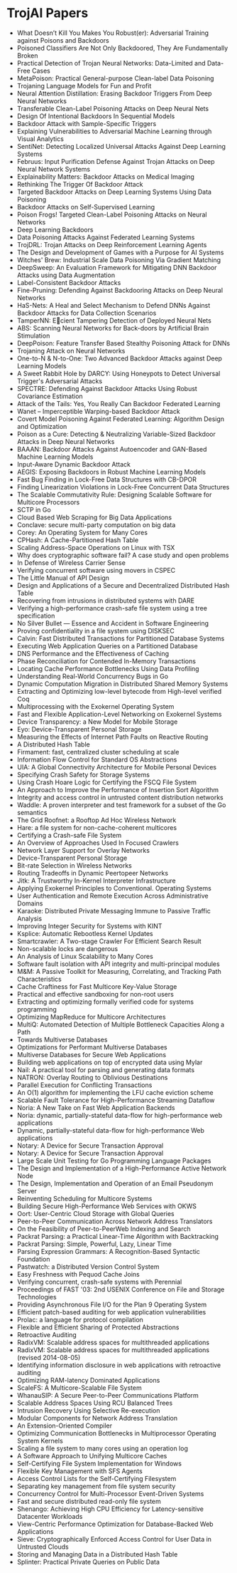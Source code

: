 # TrojAI Papers

<ul>

                             

 <li><a target="_blank" href="https://github.com/manjunath5496/TrojAI-Papers/blob/master/t(1).pdf" style="text-decoration:none;">What Doesn’t Kill You Makes You Robust(er):
Adversarial Training against Poisons and Backdoors</a></li>

 <li><a target="_blank" href="https://github.com/manjunath5496/TrojAI-Papers/blob/master/t(2).pdf" style="text-decoration:none;">Poisoned Classifiers Are Not Only Backdoored,
They Are Fundamentally Broken</a></li>

<li><a target="_blank" href="https://github.com/manjunath5496/TrojAI-Papers/blob/master/t(3).pdf" style="text-decoration:none;">Practical Detection of Trojan Neural Networks:
Data-Limited and Data-Free Cases</a></li>
 <li><a target="_blank" href="https://github.com/manjunath5496/TrojAI-Papers/blob/master/t(4).pdf" style="text-decoration:none;">MetaPoison: Practical General-purpose Clean-label Data Poisoning</a></li>                              
<li><a target="_blank" href="https://github.com/manjunath5496/TrojAI-Papers/blob/master/t(5).pdf" style="text-decoration:none;">Trojaning Language Models for Fun and Profit</a></li>
<li><a target="_blank" href="https://github.com/manjunath5496/TrojAI-Papers/blob/master/t(6).pdf" style="text-decoration:none;">Neural Attention Distillation: Erasing Backdoor
Triggers From Deep Neural Networks</a></li>
 <li><a target="_blank" href="https://github.com/manjunath5496/TrojAI-Papers/blob/master/t(7).pdf" style="text-decoration:none;">Transferable Clean-Label Poisoning Attacks on Deep Neural Nets</a></li>

 <li><a target="_blank" href="https://github.com/manjunath5496/TrojAI-Papers/blob/master/t(8).pdf" style="text-decoration:none;"> Design Of Intentional Backdoors In Sequential
Models </a></li>
   <li><a target="_blank" href="https://github.com/manjunath5496/TrojAI-Papers/blob/master/t(9).pdf" style="text-decoration:none;">Backdoor Attack with Sample-Specific Triggers</a></li>
  
   
 <li><a target="_blank" href="https://github.com/manjunath5496/TrojAI-Papers/blob/master/t(10).pdf" style="text-decoration:none;">Explaining Vulnerabilities to Adversarial Machine Learning through Visual Analytics </a></li>                              
<li><a target="_blank" href="https://github.com/manjunath5496/TrojAI-Papers/blob/master/t(11).pdf" style="text-decoration:none;">SentiNet: Detecting Localized Universal Attacks
Against Deep Learning Systems</a></li>
<li><a target="_blank" href="https://github.com/manjunath5496/TrojAI-Papers/blob/master/t(12).pdf" style="text-decoration:none;">Februus: Input Purification Defense Against Trojan Attacks on Deep Neural Network Systems</a></li>
<li><a target="_blank" href="https://github.com/manjunath5496/TrojAI-Papers/blob/master/t(13).pdf" style="text-decoration:none;">Explainability Matters: Backdoor Attacks on Medical Imaging</a></li>

<li><a target="_blank" href="https://github.com/manjunath5496/TrojAI-Papers/blob/master/t(14).pdf" style="text-decoration:none;">Rethinking The Trigger Of Backdoor Attack</a></li>
                              
<li><a target="_blank" href="https://github.com/manjunath5496/TrojAI-Papers/blob/master/t(15).pdf" style="text-decoration:none;">Targeted Backdoor Attacks on Deep Learning
Systems Using Data Poisoning</a></li>

<li><a target="_blank" href="https://github.com/manjunath5496/TrojAI-Papers/blob/master/t(16).pdf" style="text-decoration:none;">Backdoor Attacks on Self-Supervised Learning</a></li>

  <li><a target="_blank" href="https://github.com/manjunath5496/TrojAI-Papers/blob/master/t(17).pdf" style="text-decoration:none;">Poison Frogs! Targeted Clean-Label Poisoning
Attacks on Neural Networks</a></li>   
  
<li><a target="_blank" href="https://github.com/manjunath5496/TrojAI-Papers/blob/master/t(18).pdf" style="text-decoration:none;">Deep Learning Backdoors</a></li> 

  
<li><a target="_blank" href="https://github.com/manjunath5496/TrojAI-Papers/blob/master/t(19).pdf" style="text-decoration:none;">Data Poisoning Attacks Against
Federated Learning Systems</a></li> 

<li><a target="_blank" href="https://github.com/manjunath5496/TrojAI-Papers/blob/master/t(20).pdf" style="text-decoration:none;">TrojDRL: Trojan Attacks on Deep
Reinforcement Learning Agents</a></li>

<li><a target="_blank" href="https://github.com/manjunath5496/TrojAI-Papers/blob/master/t(21).pdf" style="text-decoration:none;">The Design and Development of Games with a
Purpose for AI Systems</a></li>
<li><a target="_blank" href="https://github.com/manjunath5496/TrojAI-Papers/blob/master/t(22).pdf" style="text-decoration:none;">Witches' Brew: Industrial Scale Data Poisoning
Via Gradient Matching</a></li> 
 <li><a target="_blank" href="https://github.com/manjunath5496/TrojAI-Papers/blob/master/t(23).pdf" style="text-decoration:none;">DeepSweep: An Evaluation Framework for Mitigating DNN Backdoor Attacks using Data Augmentation</a></li> 
 

   <li><a target="_blank" href="https://github.com/manjunath5496/TrojAI-Papers/blob/master/t(24).pdf" style="text-decoration:none;">Label-Consistent Backdoor Attacks</a></li>
 
   <li><a target="_blank" href="https://github.com/manjunath5496/TrojAI-Papers/blob/master/t(25).pdf" style="text-decoration:none;">Fine-Pruning: Defending Against Backdooring Attacks on Deep Neural Networks</a></li>                              
 <li><a target="_blank" href="https://github.com/manjunath5496/TrojAI-Papers/blob/master/t(26).pdf" style="text-decoration:none;">HaS-Nets: A Heal and Select Mechanism to Defend DNNs Against Backdoor Attacks for Data Collection Scenarios</a></li>
 <li><a target="_blank" href="https://github.com/manjunath5496/TrojAI-Papers/blob/master/t(27).pdf" style="text-decoration:none;">TamperNN: Ecient Tampering Detection
of Deployed Neural Nets</a></li>
   
 
   <li><a target="_blank" href="https://github.com/manjunath5496/TrojAI-Papers/blob/master/t(28).pdf" style="text-decoration:none;">ABS: Scanning Neural Networks for Back-doors by Artificial Brain Stimulation</a></li>
 
   <li><a target="_blank" href="https://github.com/manjunath5496/TrojAI-Papers/blob/master/t(29).pdf" style="text-decoration:none;">DeepPoison: Feature Transfer Based
Stealthy Poisoning Attack for DNNs </a></li>                              

  <li><a target="_blank" href="https://github.com/manjunath5496/TrojAI-Papers/blob/master/t(30).pdf" style="text-decoration:none;">Trojaning Attack on Neural Networks</a></li>
 
   <li><a target="_blank" href="https://github.com/manjunath5496/TrojAI-Papers/blob/master/t(31).pdf" style="text-decoration:none;">One-to-N & N-to-One: Two Advanced Backdoor Attacks against Deep Learning Models</a></li> 
    <li><a target="_blank" href="https://github.com/manjunath5496/TrojAI-Papers/blob/master/t(32).pdf" style="text-decoration:none;">A Sweet Rabbit Hole by DARCY:
Using Honeypots to Detect Universal Trigger's Adversarial Attacks</a></li> 

   <li><a target="_blank" href="https://github.com/manjunath5496/TrojAI-Papers/blob/master/t(33).pdf" style="text-decoration:none;">SPECTRE: Defending Against Backdoor Attacks Using Robust Covariance Estimation</a></li>                              

  <li><a target="_blank" href="https://github.com/manjunath5496/TrojAI-Papers/blob/master/t(34).pdf" style="text-decoration:none;">Attack of the Tails:
Yes, You Really Can Backdoor Federated Learning</a></li> 
 
  <li><a target="_blank" href="https://github.com/manjunath5496/TrojAI-Papers/blob/master/t(35).pdf" style="text-decoration:none;">Wanet – Imperceptible Warping-based Backdoor
Attack</a></li> 

  <li><a target="_blank" href="https://github.com/manjunath5496/TrojAI-Papers/blob/master/t(36).pdf" style="text-decoration:none;">Covert Model Poisoning Against Federated
Learning: Algorithm Design and Optimization</a></li> 
 
<li><a target="_blank" href="https://github.com/manjunath5496/TrojAI-Papers/blob/master/t(37).pdf" style="text-decoration:none;">Poison as a Cure: Detecting & Neutralizing
Variable-Sized Backdoor Attacks in Deep Neural Networks</a></li>
 <li><a target="_blank" href="https://github.com/manjunath5496/TrojAI-Papers/blob/master/t(38).pdf" style="text-decoration:none;">BAAAN: Backdoor Attacks Against Autoencoder and GAN-Based Machine Learning Models</a></li>
<li><a target="_blank" href="https://github.com/manjunath5496/TrojAI-Papers/blob/master/t(39).pdf" style="text-decoration:none;">Input-Aware Dynamic Backdoor Attack</a></li>
 <li><a target="_blank" href="https://github.com/manjunath5496/TrojAI-Papers/blob/master/t(40).pdf" style="text-decoration:none;">AEGIS: Exposing Backdoors in Robust Machine Learning Models</a></li>                              
<li><a target="_blank" href="https://github.com/manjunath5496/TrojAI-Papers/blob/master/t(41).pdf" style="text-decoration:none;">Fast Bug Finding in Lock-Free Data Structures with
CB-DPOR</a></li>
<li><a target="_blank" href="https://github.com/manjunath5496/TrojAI-Papers/blob/master/t(42).pdf" style="text-decoration:none;">Finding Linearization Violations in Lock-Free
Concurrent Data Structures</a></li>
 
  <li><a target="_blank" href="https://github.com/manjunath5496/TrojAI-Papers/blob/master/t(43).pdf" style="text-decoration:none;">The Scalable Commutativity Rule:
Designing Scalable Software for Multicore Processors</a></li>
 <li><a target="_blank" href="https://github.com/manjunath5496/TrojAI-Papers/blob/master/t(44).pdf" style="text-decoration:none;">SCTP in Go</a></li>
   <li><a target="_blank" href="https://github.com/manjunath5496/TrojAI-Papers/blob/master/t(45).pdf" style="text-decoration:none;">Cloud Based Web Scraping for Big Data Applications</a></li>  
   
<li><a target="_blank" href="https://github.com/manjunath5496/TrojAI-Papers/blob/master/t(46).pdf" style="text-decoration:none;">Conclave: secure multi-party computation on big data</a></li> 
                             
<li><a target="_blank" href="https://github.com/manjunath5496/TrojAI-Papers/blob/master/t(47).pdf" style="text-decoration:none;">Corey: An Operating System for Many Cores</a></li>
<li><a target="_blank" href="https://github.com/manjunath5496/TrojAI-Papers/blob/master/t(48).pdf" style="text-decoration:none;">CPHash: A Cache-Partitioned Hash Table</a></li>

<li><a target="_blank" href="https://github.com/manjunath5496/TrojAI-Papers/blob/master/t(49).pdf" style="text-decoration:none;">Scaling Address-Space Operations on Linux with
TSX</a></li>
                              
<li><a target="_blank" href="https://github.com/manjunath5496/TrojAI-Papers/blob/master/t(50).pdf" style="text-decoration:none;">Why does cryptographic software fail?
A case study and open problems</a></li>
<li><a target="_blank" href="https://github.com/manjunath5496/TrojAI-Papers/blob/master/t(51).pdf" style="text-decoration:none;">In Defense of Wireless Carrier Sense</a></li>
<li><a target="_blank" href="https://github.com/manjunath5496/TrojAI-Papers/blob/master/t(52).pdf" style="text-decoration:none;">Verifying concurrent software using movers in CSPEC</a></li>

<li><a target="_blank" href="https://github.com/manjunath5496/TrojAI-Papers/blob/master/t(53).pdf" style="text-decoration:none;">The Little Manual of
API Design</a></li>
 
<li><a target="_blank" href="https://github.com/manjunath5496/TrojAI-Papers/blob/master/t(54).pdf" style="text-decoration:none;">Design and Applications of a Secure and Decentralized Distributed Hash Table </a></li>

<li><a target="_blank" href="https://github.com/manjunath5496/TrojAI-Papers/blob/master/t(55).pdf" style="text-decoration:none;">Recovering from intrusions in distributed systems with DARE</a></li>
 
  <li><a target="_blank" href="https://github.com/manjunath5496/TrojAI-Papers/blob/master/t(56).pdf" style="text-decoration:none;">Verifying a high-performance crash-safe file system using a tree specification </a></li>                              

  <li><a target="_blank" href="https://github.com/manjunath5496/TrojAI-Papers/blob/master/t(57).pdf" style="text-decoration:none;">No Silver Bullet — Essence and Accident in Software Engineering</a></li>
 
   <li><a target="_blank" href="https://github.com/manjunath5496/TrojAI-Papers/blob/master/t(58).pdf" style="text-decoration:none;">Proving confidentiality in a file system using DISKSEC</a></li>
    <li><a target="_blank" href="https://github.com/manjunath5496/TrojAI-Papers/blob/master/t(59).pdf" style="text-decoration:none;">Calvin: Fast Distributed Transactions
for Partitioned Database Systems</a></li>
 
  <li><a target="_blank" href="https://github.com/manjunath5496/TrojAI-Papers/blob/master/t(60).pdf" style="text-decoration:none;">Executing Web Application Queries on a Partitioned Database </a></li>
 
   <li><a target="_blank" href="https://github.com/manjunath5496/TrojAI-Papers/blob/master/t(61).pdf" style="text-decoration:none;">DNS Performance and the Effectiveness of Caching</a></li>
 
   <li><a target="_blank" href="https://github.com/manjunath5496/TrojAI-Papers/blob/master/t(62).pdf" style="text-decoration:none;">Phase Reconciliation for Contended In-Memory Transactions</a></li>
 
   <li><a target="_blank" href="https://github.com/manjunath5496/TrojAI-Papers/blob/master/t(63).pdf" style="text-decoration:none;">Locating Cache Performance Bottlenecks Using Data Profiling</a></li>                              

  <li><a target="_blank" href="https://github.com/manjunath5496/TrojAI-Papers/blob/master/t(64).pdf" style="text-decoration:none;">Understanding Real-World Concurrency Bugs in Go</a></li>
 
   <li><a target="_blank" href="https://github.com/manjunath5496/TrojAI-Papers/blob/master/t(65).pdf" style="text-decoration:none;">Dynamic Computation Migration
in Distributed Shared Memory Systems </a></li> 

   <li><a target="_blank" href="https://github.com/manjunath5496/TrojAI-Papers/blob/master/t(66).pdf" style="text-decoration:none;">Extracting and Optimizing low-level bytecode from High-level verified Coq</a></li> 
 
   <li><a target="_blank" href="https://github.com/manjunath5496/TrojAI-Papers/blob/master/t(67).pdf" style="text-decoration:none;">Multiprocessing with the Exokernel Operating System</a></li>                              

  <li><a target="_blank" href="https://github.com/manjunath5496/TrojAI-Papers/blob/master/t(68).pdf" style="text-decoration:none;">Fast and Flexible Application-Level
Networking on Exokernel Systems</a></li> 
 
  
   <li><a target="_blank" href="https://github.com/manjunath5496/TrojAI-Papers/blob/master/t(69).pdf" style="text-decoration:none;">Device Transparency: a New Model for Mobile Storage</a></li>                              

  <li><a target="_blank" href="https://github.com/manjunath5496/TrojAI-Papers/blob/master/t(70).pdf" style="text-decoration:none;">Eyo: Device-Transparent Personal Storage</a></li> 
  
 
 <li><a target="_blank" href="https://github.com/manjunath5496/TrojAI-Papers/blob/master/t(71).pdf" style="text-decoration:none;">Measuring the Effects of Internet Path Faults on
Reactive Routing</a></li>
 
 <li><a target="_blank" href="https://github.com/manjunath5496/TrojAI-Papers/blob/master/t(72).pdf" style="text-decoration:none;">A Distributed Hash Table</a></li> 
 
 
 <li><a target="_blank" href="https://github.com/manjunath5496/TrojAI-Papers/blob/master/t(73).pdf" style="text-decoration:none;">Firmament: fast, centralized cluster scheduling at scale</a></li>
  <li><a target="_blank" href="https://github.com/manjunath5496/TrojAI-Papers/blob/master/t(74).pdf" style="text-decoration:none;">Information Flow Control for Standard OS Abstractions</a></li>
    <li><a target="_blank" href="https://github.com/manjunath5496/TrojAI-Papers/blob/master/t(75).pdf" style="text-decoration:none;">UIA: A Global Connectivity Architecture
for Mobile Personal Devices</a></li>                        
<li><a target="_blank" href="https://github.com/manjunath5496/TrojAI-Papers/blob/master/t(76).pdf" style="text-decoration:none;">Specifying Crash Safety for Storage Systems</a></li>

 <li><a target="_blank" href="https://github.com/manjunath5496/TrojAI-Papers/blob/master/t(77).pdf" style="text-decoration:none;">Using Crash Hoare Logic for Certifying the FSCQ File System</a></li> 
 
 
 <li><a target="_blank" href="https://github.com/manjunath5496/TrojAI-Papers/blob/master/t(78).pdf" style="text-decoration:none;">An Approach to Improve the Performance
of Insertion Sort Algorithm</a></li>
  <li><a target="_blank" href="https://github.com/manjunath5496/TrojAI-Papers/blob/master/t(79).pdf" style="text-decoration:none;">Integrity and access control in untrusted content distribution networks</a></li>


 <li><a target="_blank" href="https://github.com/manjunath5496/TrojAI-Papers/blob/master/t(80).pdf" style="text-decoration:none;">Waddle: A proven interpreter and test framework
for a subset of the Go semantics</a></li> 
 
 
 <li><a target="_blank" href="https://github.com/manjunath5496/TrojAI-Papers/blob/master/t(81).pdf" style="text-decoration:none;">The Grid Roofnet:
a Rooftop Ad Hoc Wireless Network</a></li>
  <li><a target="_blank" href="https://github.com/manjunath5496/TrojAI-Papers/blob/master/t(82).pdf" style="text-decoration:none;">Hare: a file system for non-cache-coherent multicores</a></li>

 <li><a target="_blank" href="https://github.com/manjunath5496/TrojAI-Papers/blob/master/t(83).pdf" style="text-decoration:none;">Certifying a Crash-safe File System</a></li>
  <li><a target="_blank" href="https://github.com/manjunath5496/TrojAI-Papers/blob/master/t(84).pdf" style="text-decoration:none;">An Overview of Approaches Used In Focused Crawlers</a></li>

 <li><a target="_blank" href="https://github.com/manjunath5496/TrojAI-Papers/blob/master/t(85).pdf" style="text-decoration:none;">Network Layer Support for Overlay Networks</a></li>
  <li><a target="_blank" href="https://github.com/manjunath5496/TrojAI-Papers/blob/master/t(86).pdf" style="text-decoration:none;">Device-Transparent Personal Storage</a></li>

 <li><a target="_blank" href="https://github.com/manjunath5496/TrojAI-Papers/blob/master/t(87).pdf" style="text-decoration:none;">Bit-rate Selection in Wireless Networks</a></li>
  <li><a target="_blank" href="https://github.com/manjunath5496/TrojAI-Papers/blob/master/t(88).pdf" style="text-decoration:none;">Routing Tradeoffs in Dynamic Peer­to­peer Networks</a></li>
  <li><a target="_blank" href="https://github.com/manjunath5496/TrojAI-Papers/blob/master/t(89).pdf" style="text-decoration:none;">Jitk: A Trustworthy In-Kernel Interpreter Infrastructure</a></li>
  
  
  <li><a target="_blank" href="https://github.com/manjunath5496/TrojAI-Papers/blob/master/t(90).pdf" style="text-decoration:none;"> Applying Exokernel Principles to Conventional. Operating Systems</a></li>
  <li><a target="_blank" href="https://github.com/manjunath5496/TrojAI-Papers/blob/master/t(91).pdf" style="text-decoration:none;">User Authentication and Remote Execution
Across Administrative Domains</a></li>

 <li><a target="_blank" href="https://github.com/manjunath5496/TrojAI-Papers/blob/master/t(92).pdf" style="text-decoration:none;">Karaoke: Distributed Private Messaging
Immune to Passive Traffic Analysis</a></li>
  <li><a target="_blank" href="https://github.com/manjunath5496/TrojAI-Papers/blob/master/t(93).pdf" style="text-decoration:none;"> Improving Integer Security for Systems with KINT</a></li>
  <li><a target="_blank" href="https://github.com/manjunath5496/TrojAI-Papers/blob/master/t(94).pdf" style="text-decoration:none;">Ksplice: Automatic Rebootless Kernel Updates</a></li> 
  
   <li><a target="_blank" href="https://github.com/manjunath5496/TrojAI-Papers/blob/master/t(95).pdf" style="text-decoration:none;">Smartcrawler: A Two-stage Crawler For Efficient Search Result</a></li>  
  
<li><a target="_blank" href="https://github.com/manjunath5496/TrojAI-Papers/blob/master/t(96).pdf" style="text-decoration:none;">Non-scalable locks are dangerous</a></li> 
  
  
<li><a target="_blank" href="https://github.com/manjunath5496/TrojAI-Papers/blob/master/t(97).pdf" style="text-decoration:none;">An Analysis of Linux Scalability to Many Cores</a></li>


 <li><a target="_blank" href="https://github.com/manjunath5496/TrojAI-Papers/blob/master/t(98).pdf" style="text-decoration:none;">Software fault isolation with
API integrity and multi-principal modules</a></li> 
  
   <li><a target="_blank" href="https://github.com/manjunath5496/TrojAI-Papers/blob/master/t(99).pdf" style="text-decoration:none;">M&M: A Passive Toolkit for Measuring, Correlating, and Tracking Path Characteristics</a></li>  
  
<li><a target="_blank" href="https://github.com/manjunath5496/TrojAI-Papers/blob/master/t(100).pdf" style="text-decoration:none;">Cache Craftiness for Fast Multicore Key-Value Storage</a></li>  
  
 <li><a target="_blank" href="https://github.com/manjunath5496/TrojAI-Papers/blob/master/t(101).pdf" style="text-decoration:none;">Practical and effective sandboxing for non-root users</a></li> 
  
   <li><a target="_blank" href="https://github.com/manjunath5496/TrojAI-Papers/blob/master/t(102).pdf" style="text-decoration:none;">Extracting and optimizing formally verified code for systems programming</a></li> 
  
   
 <li><a target="_blank" href="https://github.com/manjunath5496/TrojAI-Papers/blob/master/t(103).pdf" style="text-decoration:none;">Optimizing MapReduce for Multicore Architectures </a></li> 
  
   <li><a target="_blank" href="https://github.com/manjunath5496/TrojAI-Papers/blob/master/t(104).pdf" style="text-decoration:none;">MultiQ: Automated Detection of
Multiple Bottleneck Capacities Along a Path</a></li>  
   
 <li><a target="_blank" href="https://github.com/manjunath5496/TrojAI-Papers/blob/master/t(105).pdf" style="text-decoration:none;">Towards Multiverse Databases</a></li> 
 
<li><a target="_blank" href="https://github.com/manjunath5496/TrojAI-Papers/blob/master/t(106).pdf" style="text-decoration:none;">Optimizations for Performant Multiverse Databases</a></li> 
  
   <li><a target="_blank" href="https://github.com/manjunath5496/TrojAI-Papers/blob/master/t(107).pdf" style="text-decoration:none;">Multiverse Databases for Secure Web Applications</a></li> 
  
   
 <li><a target="_blank" href="https://github.com/manjunath5496/TrojAI-Papers/blob/master/t(108).pdf" style="text-decoration:none;">Building web applications on top of encrypted data using Mylar</a></li> 
  
   <li><a target="_blank" href="https://github.com/manjunath5496/TrojAI-Papers/blob/master/t(109).pdf" style="text-decoration:none;">Nail: A practical tool for parsing and generating data formats</a></li>  
   
 <li><a target="_blank" href="https://github.com/manjunath5496/TrojAI-Papers/blob/master/t(110).pdf" style="text-decoration:none;">NATRON: Overlay Routing to Oblivious Destinations </a></li>  
   
<li><a target="_blank" href="https://github.com/manjunath5496/TrojAI-Papers/blob/master/t(111).pdf" style="text-decoration:none;">Parallel Execution for Conflicting Transactions</a></li> 
  
   
 <li><a target="_blank" href="https://github.com/manjunath5496/TrojAI-Papers/blob/master/t(112).pdf" style="text-decoration:none;">An O(1) algorithm for implementing the LFU
cache eviction scheme</a></li> 
  
   <li><a target="_blank" href="https://github.com/manjunath5496/TrojAI-Papers/blob/master/t(113).pdf" style="text-decoration:none;">Scalable Fault Tolerance for High-Performance Streaming Dataflow</a></li>  
   
<li><a target="_blank" href="https://github.com/manjunath5496/TrojAI-Papers/blob/master/t(114).pdf" style="text-decoration:none;">Noria: A New Take on Fast Web Application Backends</a></li>
 <li><a target="_blank" href="https://github.com/manjunath5496/TrojAI-Papers/blob/master/t(115).pdf" style="text-decoration:none;">Noria: dynamic, partially-stateful data-flow
for high-performance web applications</a></li>  
   
 <li><a target="_blank" href="https://github.com/manjunath5496/TrojAI-Papers/blob/master/t(116).pdf" style="text-decoration:none;">Dynamic, partially-stateful data-flow for
high-performance Web applications</a></li>   
   
   <li><a target="_blank" href="https://github.com/manjunath5496/TrojAI-Papers/blob/master/t(117).pdf" style="text-decoration:none;">Notary: A Device for Secure Transaction Approval</a></li>  
   
 <li><a target="_blank" href="https://github.com/manjunath5496/TrojAI-Papers/blob/master/t(118).pdf" style="text-decoration:none;">Notary: A Device for Secure Transaction Approval</a></li>  
   
  <li><a target="_blank" href="https://github.com/manjunath5496/TrojAI-Papers/blob/master/t(119).pdf" style="text-decoration:none;">Large Scale Unit Testing for Go Programming Language Packages</a></li> 
  
   <li><a target="_blank" href="https://github.com/manjunath5496/TrojAI-Papers/blob/master/t(120).pdf" style="text-decoration:none;">The Design and Implementation of a
High-Performance Active Network Node</a></li>  
   
 <li><a target="_blank" href="https://github.com/manjunath5496/TrojAI-Papers/blob/master/t(121).pdf" style="text-decoration:none;">The Design, Implementation and Operation
of an Email Pseudonym Server</a></li>   
   
   <li><a target="_blank" href="https://github.com/manjunath5496/TrojAI-Papers/blob/master/t(122).pdf" style="text-decoration:none;">Reinventing Scheduling for Multicore Systems </a></li>  
     
<li><a target="_blank" href="https://github.com/manjunath5496/TrojAI-Papers/blob/master/t(123).pdf" style="text-decoration:none;">Building Secure High-Performance Web Services with OKWS</a></li>  
   
 <li><a target="_blank" href="https://github.com/manjunath5496/TrojAI-Papers/blob/master/t(124).pdf" style="text-decoration:none;">Oort: User-Centric Cloud Storage with Global Queries</a></li>   
   
   <li><a target="_blank" href="https://github.com/manjunath5496/TrojAI-Papers/blob/master/t(125).pdf" style="text-decoration:none;">Peer-to-Peer Communication Across Network Address Translators</a></li>   
   
   <li><a target="_blank" href="https://github.com/manjunath5496/TrojAI-Papers/blob/master/t(126).pdf" style="text-decoration:none;">On the Feasibility of Peer-to-PeerWeb Indexing and Search</a></li> 
   
<li><a target="_blank" href="https://github.com/manjunath5496/TrojAI-Papers/blob/master/t(127).pdf" style="text-decoration:none;">Packrat Parsing:
a Practical Linear-Time Algorithm with Backtracking</a></li>  
   
 <li><a target="_blank" href="https://github.com/manjunath5496/TrojAI-Papers/blob/master/t(128).pdf" style="text-decoration:none;">Packrat Parsing:
Simple, Powerful, Lazy, Linear Time</a></li>   
   
   <li><a target="_blank" href="https://github.com/manjunath5496/TrojAI-Papers/blob/master/t(129).pdf" style="text-decoration:none;">Parsing Expression Grammars:
A Recognition-Based Syntactic Foundation</a></li>   
   
   <li><a target="_blank" href="https://github.com/manjunath5496/TrojAI-Papers/blob/master/t(130).pdf" style="text-decoration:none;">Pastwatch: a Distributed Version Control System </a></li>    
   
<li><a target="_blank" href="https://github.com/manjunath5496/TrojAI-Papers/blob/master/t(131).pdf" style="text-decoration:none;">Easy Freshness with Pequod Cache Joins</a></li>   
   
   <li><a target="_blank" href="https://github.com/manjunath5496/TrojAI-Papers/blob/master/t(132).pdf" style="text-decoration:none;">Verifying concurrent, crash-safe systems with Perennial</a></li>   
   
 <li><a target="_blank" href="https://github.com/manjunath5496/TrojAI-Papers/blob/master/t(133).pdf" style="text-decoration:none;">Proceedings of FAST '03: 2nd USENIX Conference on
File and Storage Technologies</a></li>     
   
 
 <li><a target="_blank" href="https://github.com/manjunath5496/TrojAI-Papers/blob/master/t(134).pdf" style="text-decoration:none;">Providing Asynchronous File I/O
for the Plan 9 Operating System</a></li>

 <li><a target="_blank" href="https://github.com/manjunath5496/TrojAI-Papers/blob/master/t(135).pdf" style="text-decoration:none;">Efficient patch-based auditing for web application vulnerabilities</a></li>

<li><a target="_blank" href="https://github.com/manjunath5496/TrojAI-Papers/blob/master/t(136).pdf" style="text-decoration:none;">Prolac: a language for protocol compilation</a></li>
 <li><a target="_blank" href="https://github.com/manjunath5496/TrojAI-Papers/blob/master/t(137).pdf" style="text-decoration:none;">Flexible and Efficient Sharing of Protected Abstractions</a></li>                              
<li><a target="_blank" href="https://github.com/manjunath5496/TrojAI-Papers/blob/master/t(138).pdf" style="text-decoration:none;">Retroactive Auditing</a></li>
<li><a target="_blank" href="https://github.com/manjunath5496/TrojAI-Papers/blob/master/t(139).pdf" style="text-decoration:none;">RadixVM: Scalable address spaces for multithreaded applications</a></li>
 <li><a target="_blank" href="https://github.com/manjunath5496/TrojAI-Papers/blob/master/t(140).pdf" style="text-decoration:none;">RadixVM: Scalable address spaces for multithreaded applications (revised 2014-08-05)</a></li>

 <li><a target="_blank" href="https://github.com/manjunath5496/TrojAI-Papers/blob/master/t(141).pdf" style="text-decoration:none;"> Identifying information disclosure in web applications with retroactive auditing</a></li>
   <li><a target="_blank" href="https://github.com/manjunath5496/TrojAI-Papers/blob/master/t(142).pdf" style="text-decoration:none;">Optimizing RAM-latency Dominated Applications</a></li>                             
 <li><a target="_blank" href="https://github.com/manjunath5496/TrojAI-Papers/blob/master/t(143).pdf" style="text-decoration:none;">ScaleFS: A Multicore-Scalable File System</a></li>                              
<li><a target="_blank" href="https://github.com/manjunath5496/TrojAI-Papers/blob/master/t(144).pdf" style="text-decoration:none;">WhanauSIP: A Secure Peer-to-Peer
Communications Platform</a></li>
<li><a target="_blank" href="https://github.com/manjunath5496/TrojAI-Papers/blob/master/t(145).pdf" style="text-decoration:none;">Scalable Address Spaces Using RCU Balanced Trees</a></li>
<li><a target="_blank" href="https://github.com/manjunath5496/TrojAI-Papers/blob/master/t(146).pdf" style="text-decoration:none;">Intrusion Recovery Using Selective Re-execution</a></li>
                              
<li><a target="_blank" href="https://github.com/manjunath5496/TrojAI-Papers/blob/master/t(147).pdf" style="text-decoration:none;">Modular Components for Network Address Translation</a></li>

<li><a target="_blank" href="https://github.com/manjunath5496/TrojAI-Papers/blob/master/t(148).pdf" style="text-decoration:none;">An Extension-Oriented Compiler</a></li>

  <li><a target="_blank" href="https://github.com/manjunath5496/TrojAI-Papers/blob/master/t(149).pdf" style="text-decoration:none;">Optimizing Communication Bottlenecks in Multiprocessor Operating System Kernels</a></li>   
  
<li><a target="_blank" href="https://github.com/manjunath5496/TrojAI-Papers/blob/master/t(150).pdf" style="text-decoration:none;">Scaling a file system to many cores
using an operation log</a></li> 

<li><a target="_blank" href="https://github.com/manjunath5496/TrojAI-Papers/blob/master/t(151).pdf" style="text-decoration:none;">A Software Approach to Unifying Multicore Caches </a></li>

<li><a target="_blank" href="https://github.com/manjunath5496/TrojAI-Papers/blob/master/t(152).pdf" style="text-decoration:none;">Self-Certifying File System Implementation for Windows </a></li>
<li><a target="_blank" href="https://github.com/manjunath5496/TrojAI-Papers/blob/master/t(153).pdf" style="text-decoration:none;">Flexible Key Management with SFS Agents</a></li> 
 <li><a target="_blank" href="https://github.com/manjunath5496/TrojAI-Papers/blob/master/t(154).pdf" style="text-decoration:none;">Access Control Lists for the Self-Certifying
Filesystem</a></li> 
 

   <li><a target="_blank" href="https://github.com/manjunath5496/TrojAI-Papers/blob/master/t(155).pdf" style="text-decoration:none;">Separating key management from file system security</a></li>
 
   <li><a target="_blank" href="https://github.com/manjunath5496/TrojAI-Papers/blob/master/t(156).pdf" style="text-decoration:none;">Concurrency Control for Multi-Processor Event-Driven Systems</a></li>                              
 <li><a target="_blank" href="https://github.com/manjunath5496/TrojAI-Papers/blob/master/t(157).pdf" style="text-decoration:none;">Fast and secure distributed read-only file system</a></li>
 <li><a target="_blank" href="https://github.com/manjunath5496/TrojAI-Papers/blob/master/t(158).pdf" style="text-decoration:none;">Shenango: Achieving High CPU Efficiency for
Latency-sensitive Datacenter Workloads</a></li>
   
 
   <li><a target="_blank" href="https://github.com/manjunath5496/TrojAI-Papers/blob/master/t(159).pdf" style="text-decoration:none;">View-Centric Performance Optimization for
Database-Backed Web Applications </a></li>
 
   <li><a target="_blank" href="https://github.com/manjunath5496/TrojAI-Papers/blob/master/t(160).pdf" style="text-decoration:none;">Sieve: Cryptographically Enforced Access Control for User Data in Untrusted Clouds</a></li>                              

  <li><a target="_blank" href="https://github.com/manjunath5496/TrojAI-Papers/blob/master/t(161).pdf" style="text-decoration:none;">Storing and Managing Data in a Distributed Hash Table</a></li>
 
   <li><a target="_blank" href="https://github.com/manjunath5496/TrojAI-Papers/blob/master/t(162).pdf" style="text-decoration:none;">Splinter: Practical Private Queries on Public Data</a></li> 
    </ul>
      
      
      
